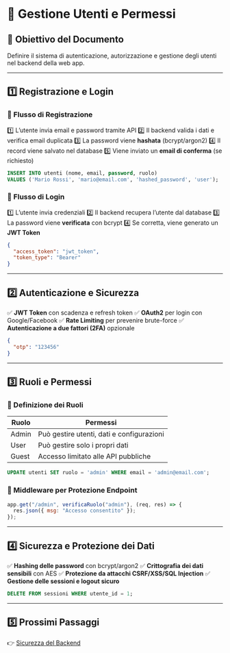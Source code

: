 # 📌 Gestione Utenti e Permessi

## 🎯 Obiettivo del Documento

Definire il sistema di autenticazione, autorizzazione e gestione degli utenti nel backend della web app.

---

## 1️⃣ Registrazione e Login

### 🔹 Flusso di Registrazione

1️⃣ L’utente invia email e password tramite API 2️⃣ Il backend valida i dati e verifica email duplicata 3️⃣ La password viene **hashata** (bcrypt/argon2) 4️⃣ Il record viene salvato nel database 5️⃣ Viene inviato un **email di conferma** (se richiesto)

```sql
INSERT INTO utenti (nome, email, password, ruolo)
VALUES ('Mario Rossi', 'mario@email.com', 'hashed_password', 'user');
```

### 🔹 Flusso di Login

1️⃣ L’utente invia credenziali 2️⃣ Il backend recupera l’utente dal database 3️⃣ La password viene **verificata** con bcrypt 4️⃣ Se corretta, viene generato un **JWT Token**

```json
{
  "access_token": "jwt_token",
  "token_type": "Bearer"
}
```

---

## 2️⃣ Autenticazione e Sicurezza

✅ **JWT Token** con scadenza e refresh token ✅ **OAuth2** per login con Google/Facebook ✅ **Rate Limiting** per prevenire brute-force ✅ **Autenticazione a due fattori (2FA)** opzionale

```json
{
  "otp": "123456"
}
```

---

## 3️⃣ Ruoli e Permessi

### 🔹 Definizione dei Ruoli

|Ruolo|Permessi|
|---|---|
|Admin|Può gestire utenti, dati e configurazioni|
|User|Può gestire solo i propri dati|
|Guest|Accesso limitato alle API pubbliche|

```sql
UPDATE utenti SET ruolo = 'admin' WHERE email = 'admin@email.com';
```

### 🔹 Middleware per Protezione Endpoint

```js
app.get("/admin", verificaRuolo("admin"), (req, res) => {
  res.json({ msg: "Accesso consentito" });
});
```

---

## 4️⃣ Sicurezza e Protezione dei Dati

✅ **Hashing delle password** con bcrypt/argon2 ✅ **Crittografia dei dati sensibili** con AES ✅ **Protezione da attacchi CSRF/XSS/SQL Injection** ✅ **Gestione delle sessioni e logout sicuro**

```sql
DELETE FROM sessioni WHERE utente_id = 1;
```

---

## 5️⃣ Prossimi Passaggi

👉 [Sicurezza del Backend](https://chatgpt.com/c/02_Progettazione/05_Sicurezza)